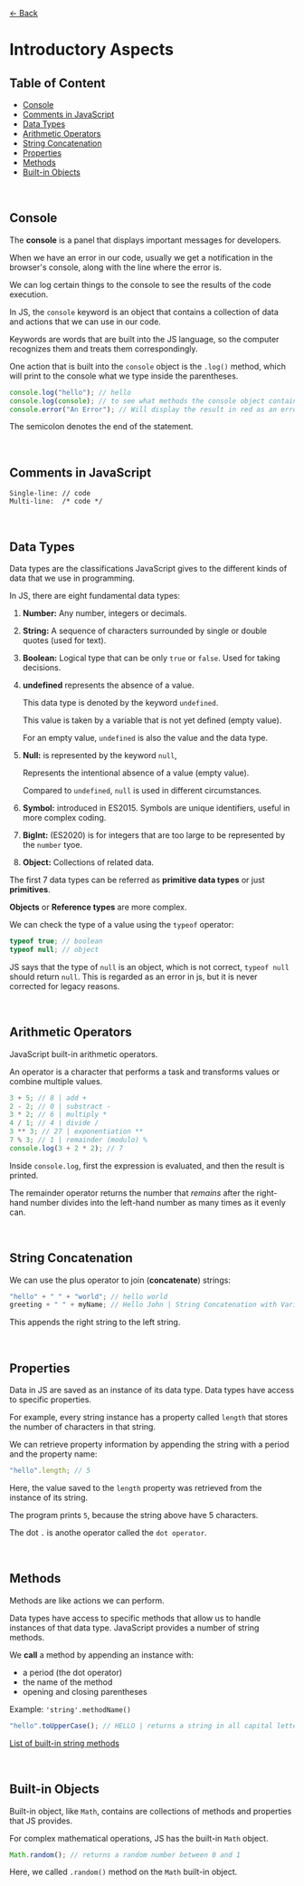 [&larr; Back](./README.md)

# Introductory Aspects

## Table of Content

- [Console](#console)
- [Comments in JavaScript](#comments-in-javascript)
- [Data Types](#data-types)
- [Arithmetic Operators](#arithmetic-operators)
- [String Concatenation](#string-concatenation)
- [Properties](#properties)
- [Methods](#methods)
- [Built-in Objects](#built-in-objects)

<br>

## Console

The **console** is a panel that displays important messages for developers.

When we have an error in our code, usually we get a notification in the browser's console, along with the line where the error is.

We can log certain things to the console to see the results of the code execution.

In JS, the `console` keyword is an object that contains a collection of data and actions that we can use in our code.

Keywords are words that are built into the JS language, so the computer recognizes them and treats them correspondingly.

One action that is built into the `console` object is the `.log()` method, which will print to the console what we type inside the parentheses.

```js
console.log("hello"); // hello
console.log(console); // to see what methods the console object contains
console.error("An Error"); // Will display the result in red as an error
```

The semicolon denotes the end of the statement.

<br>

## Comments in JavaScript

```
Single-line: // code
Multi-line:  /* code */
```

<br>

## Data Types

Data types are the classifications JavaScript gives to the different kinds of data that we use in programming.

In JS, there are eight fundamental data types:

1. **Number:** Any number, integers or decimals.
2. **String:** A sequence of characters surrounded by single or double quotes (used for text).
3. **Boolean:** Logical type that can be only `true` or `false`. Used for taking decisions.
4. **undefined** represents the absence of a value.

   This data type is denoted by the keyword `undefined`.

   This value is taken by a variable that is not yet defined (empty value).

   For an empty value, `undefined` is also the value and the data type.

5. **Null:** is represented by the keyword `null`,

   Represents the intentional absence of a value (empty value).

   Compared to `undefined`, `null` is used in different circumstances.

6. **Symbol:** introduced in ES2015. Symbols are unique identifiers, useful in more complex coding.

7. **BigInt:** (ES2020) is for integers that are too large to be represented by the `number` tyoe.

8. **Object:** Collections of related data.

The first 7 data types can be referred as **primitive data types** or just **primitives**.

**Objects** or **Reference types** are more complex.

We can check the type of a value using the `typeof` operator:

```js
typeof true; // boolean
typeof null; // object
```

JS says that the type of `null` is an object, which is not correct, `typeof null` should return `null`. This is regarded as an error in js, but it is never corrected for legacy reasons.

<br>

## Arithmetic Operators

JavaScript built-in arithmetic operators.

An operator is a character that performs a task and transforms values or combine multiple values.

```js
3 + 5; // 8 | add +
2 - 2; // 0 | substract -
3 * 2; // 6 | multiply *
4 / 1; // 4 | divide /
3 ** 3; // 27 | exponentiation **
7 % 3; // 1 | remainder (modulo) %
console.log(3 + 2 * 2); // 7
```

Inside `console.log`, first the expression is evaluated, and then the result is printed.

The remainder operator returns the number that _remains_ after the right-hand number divides into the left-hand number as many times as it evenly can.

<br>

## String Concatenation

We can use the plus operator to join (**concatenate**) strings:

```js
"hello" + " " + "world"; // hello world
greeting + " " + myName; // Hello John | String Concatenation with Variables
```

This appends the right string to the left string.

<br>

## Properties

Data in JS are saved as an instance of its data type. Data types have access to specific properties.

For example, every string instance has a property called `length` that stores the number of characters in that string.

We can retrieve property information by appending the string with a period and the property name:

```js
"hello".length; // 5
```

Here, the value saved to the `length` property was retrieved from the instance of its string.

The program prints `5`, because the string above have 5 characters.

The dot `.` is anothe operator called the `dot operator`.

<br>

## Methods

Methods are like actions we can perform.

Data types have access to specific methods that allow us to handle instances of that data type. JavaScript provides a number of string methods.

We **call** a method by appending an instance with:

- a period (the dot operator)
- the name of the method
- opening and closing parentheses

Example: `'string'.methodName()`

```js
"hello".toUpperCase(); // HELLO | returns a string in all capital letters
```

[List of built-in string methods](https://developer.mozilla.org/en-US/docs/Web/JavaScript/Reference/Global_Objects/String)

<br>

## Built-in Objects

Built-in object, like `Math`, contains are collections of methods and properties that JS provides.

For complex mathematical operations, JS has the built-in `Math` object.

```js
Math.random(); // returns a random number between 0 and 1
```

Here, we called `.random()` method on the `Math` built-in object.

<br>
